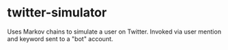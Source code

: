 # twitter-simulator
Uses Markov chains to simulate a user on Twitter. Invoked via user mention and keyword sent to a "bot" account. 
